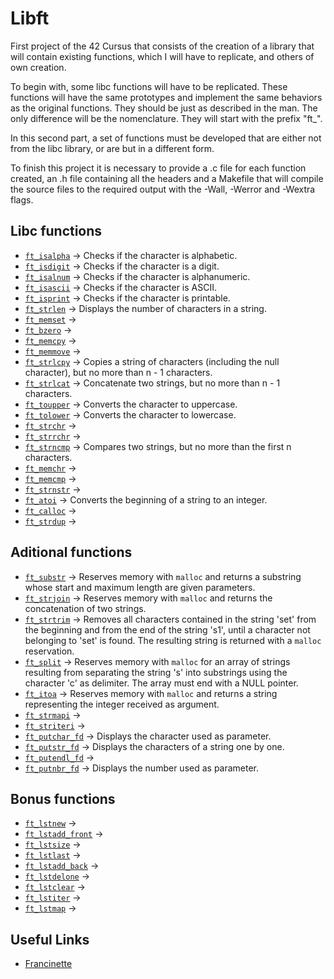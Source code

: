 # Libft

First project of the 42 Cursus that consists of the creation of a library that will contain existing functions, which I will have to replicate, and others of own creation.

To begin with, some libc functions will have to be replicated. These functions will have the same prototypes and implement the same behaviors as the original functions. They should be just as described in the man. The only difference will be the nomenclature. They will start with the prefix "ft_".

In this second part, a set of functions must be developed that are either not from the libc library, or are but in a different form.

To finish this project it is necessary to provide a .c file for each function created, an .h file containing all the headers and a Makefile that will compile the source files to the required output with the -Wall, -Werror and -Wextra flags.

## Libc functions

- [`ft_isalpha`](https://github.com/antoniolopez7217/42Cursus_Libft/blob/main/libft/ft_isalpha.c) -> Checks if the character is alphabetic.
- [`ft_isdigit`](https://github.com/antoniolopez7217/42Cursus_Libft/blob/main/libft/ft_isdigit.c) -> Checks if the character is a digit.
- [`ft_isalnum`](https://github.com/antoniolopez7217/42Cursus_Libft/blob/main/libft/ft_isalnum.c) -> Checks if the character is alphanumeric.
- [`ft_isascii`](https://github.com/antoniolopez7217/42Cursus_Libft/blob/main/libft/ft_isascii.c) -> Checks if the character is ASCII.
- [`ft_isprint`](https://github.com/antoniolopez7217/42Cursus_Libft/blob/main/libft/ft_isprint.c) -> Checks if the character is printable.
- [`ft_strlen`](https://github.com/antoniolopez7217/42Cursus_Libft/blob/main/libft/ft_strlen.c) -> Displays the number of characters in a string.
- [`ft_memset`](https://github.com/antoniolopez7217/42Cursus_Libft/blob/main/libft/ft_memset.c) -> 
- [`ft_bzero`](https://github.com/antoniolopez7217/42Cursus_Libft/blob/main/libft/ft_bzero.c) -> 
- [`ft_memcpy`](https://github.com/antoniolopez7217/42Cursus_Libft/blob/main/libft/ft_memcpy.c) -> 
- [`ft_memmove`](https://github.com/antoniolopez7217/42Cursus_Libft/blob/main/libft/ft_memmove.c) -> 
- [`ft_strlcpy`](https://github.com/antoniolopez7217/42Cursus_Libft/blob/main/libft/ft_strlcpy.c) -> Copies a string of characters (including the null character), but no more than n - 1 characters.
- [`ft_strlcat`](https://github.com/antoniolopez7217/42Cursus_Libft/blob/main/libft/ft_strlcat.c) -> Concatenate two strings, but no more than n - 1 characters.
- [`ft_toupper`](https://github.com/antoniolopez7217/42Cursus_Libft/blob/main/libft/ft_toupper.c) -> Converts the character to uppercase.
- [`ft_tolower`](https://github.com/antoniolopez7217/42Cursus_Libft/blob/main/libft/ft_tolower.c) -> Converts the character to lowercase.
- [`ft_strchr`](https://github.com/antoniolopez7217/42Cursus_Libft/blob/main/libft/ft_strchr.c) -> 
- [`ft_strrchr`](https://github.com/antoniolopez7217/42Cursus_Libft/blob/main/libft/ft_strrchr.c) -> 
- [`ft_strncmp`](https://github.com/antoniolopez7217/42Cursus_Libft/blob/main/libft/ft_strncmp.c) -> Compares two strings, but no more than the first n characters.
- [`ft_memchr`](https://github.com/antoniolopez7217/42Cursus_Libft/blob/main/libft/ft_memchr.c) -> 
- [`ft_memcmp`](https://github.com/antoniolopez7217/42Cursus_Libft/blob/main/libft/ft_memcmp.c) -> 
- [`ft_strnstr`](https://github.com/antoniolopez7217/42Cursus_Libft/blob/main/libft/ft_strnstr.c) -> 
- [`ft_atoi`](https://github.com/antoniolopez7217/42Cursus_Libft/blob/main/libft/ft_atoi.c) -> Converts the beginning of a string to an integer.
- [`ft_calloc`](https://github.com/antoniolopez7217/42Cursus_Libft/blob/main/libft/ft_calloc.c) -> 
- [`ft_strdup`](https://github.com/antoniolopez7217/42Cursus_Libft/blob/main/libft/ft_strdup.c) -> 

## Aditional functions

- [`ft_substr`](https://github.com/antoniolopez7217/42Cursus_Libft/blob/main/libft/ft_substr.c) -> Reserves memory with `malloc` and returns a substring whose start and maximum length are given parameters.
- [`ft_strjoin`](https://github.com/antoniolopez7217/42Cursus_Libft/blob/main/libft/ft_strjoin.c) -> Reserves memory with `malloc` and returns the concatenation of two strings.
- [`ft_strtrim`](https://github.com/antoniolopez7217/42Cursus_Libft/blob/main/libft/ft_strtrim.c) -> Removes all characters contained in the string 'set' from the beginning and from the end of the string 's1', until a character not belonging to 'set' is found. The resulting string is returned with a `malloc` reservation.
- [`ft_split`](https://github.com/antoniolopez7217/42Cursus_Libft/blob/main/libft/ft_split.c) -> Reserves memory with `malloc` for an array of strings resulting from separating the string 's' into substrings using the character 'c' as delimiter. The array must end with a NULL pointer.
- [`ft_itoa`](https://github.com/antoniolopez7217/42Cursus_Libft/blob/main/libft/ft_itoa.c) -> Reserves memory with `malloc` and returns a string representing the integer received as argument.
- [`ft_strmapi`](https://github.com/antoniolopez7217/42Cursus_Libft/blob/main/libft/ft_strmapi.c) -> 
- [`ft_striteri`](https://github.com/antoniolopez7217/42Cursus_Libft/blob/main/libft/ft_striteri.c) -> 
- [`ft_putchar_fd`](https://github.com/antoniolopez7217/42Cursus_Libft/blob/main/libft/ft_putchar_fd.c) -> Displays the character used as parameter.
- [`ft_putstr_fd`](https://github.com/antoniolopez7217/42Cursus_Libft/blob/main/libft/ft_putstr_fd.c) -> Displays the characters of a string one by one.
- [`ft_putendl_fd`](https://github.com/antoniolopez7217/42Cursus_Libft/blob/main/libft/ft_putendl_fd.c) -> 
- [`ft_putnbr_fd`](https://github.com/antoniolopez7217/42Cursus_Libft/blob/main/libft/ft_putnbr_fd.c) -> Displays the number used as parameter.

## Bonus functions

- [`ft_lstnew`](https://github.com/antoniolopez7217/42Cursus_Libft/blob/main/libft/ft_lstnew.c) -> 
- [`ft_lstadd_front`](https://github.com/antoniolopez7217/42Cursus_Libft/blob/main/libft/ft_lstadd_front.c) -> 
- [`ft_lstsize`](https://github.com/antoniolopez7217/42Cursus_Libft/blob/main/libft/ft_lstsize.c) -> 
- [`ft_lstlast`](https://github.com/antoniolopez7217/42Cursus_Libft/blob/main/libft/ft_lstlast.c) -> 
- [`ft_lstadd_back`](https://github.com/antoniolopez7217/42Cursus_Libft/blob/main/libft/ft_lstadd_back.c) -> 
- [`ft_lstdelone`](https://github.com/antoniolopez7217/42Cursus_Libft/blob/main/libft/ft_lstdelone.c) -> 
- [`ft_lstclear`](https://github.com/antoniolopez7217/42Cursus_Libft/blob/main/libft/ft_lstclear.c) -> 
- [`ft_lstiter`](https://github.com/antoniolopez7217/42Cursus_Libft/blob/main/libft/ft_lstiter.c) -> 
- [`ft_lstmap`](https://github.com/antoniolopez7217/42Cursus_Libft/blob/main/libft/ft_lstmap.c) -> 

## Useful Links

- [Francinette](https://github.com/xicodomingues/francinette)
